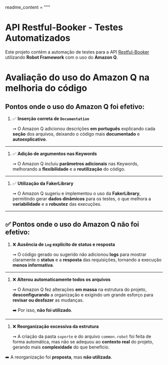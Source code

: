 
readme_content = """
# API Restful-Booker - Testes Automatizados

Este projeto contém a automação de testes para a API [Restful-Booker](https://restful-booker.herokuapp.com) utilizando **Robot Framework** com o uso do **Amazon Q**.


# Avaliação do uso do Amazon Q na melhoria do código

## **Pontos onde o uso do Amazon Q foi efetivo:**

1. ✅ **Inserção correta de `Documentation`**
    
    ➞ O Amazon Q adicionou descrições **em português** explicando cada **seção** dos arquivos, deixando o código mais **documentado** e **autoexplicativo**.
    

---

1. ✅ **Adição de argumentos nas Keywords**
    
    ➞ O Amazon Q incluiu **parâmetros adicionais** nas Keywords, melhorando a **flexibilidade** e a **reutilização** do código.
    

---

1. ✅ **Utilização da FakerLibrary**
    
    ➞ O Amazon Q sugeriu e implementou o uso da **FakerLibrary**, permitindo gerar **dados dinâmicos** para os testes, o que melhora a **variabilidade** e a **robustez** das execuções.
    

---

## ✅ **Pontos onde o uso do Amazon Q não foi efetivo:**

1. ❌ **Ausência de `Log` explícito de status e resposta**
    
    ➞ O código gerado ou sugerido não adicionou **logs** para mostrar claramente o **status** e a **resposta** das requisições, tornando a execução **menos informativa**.
    

---

1. ❌ **Alterou automaticamente todos os arquivos**
    
    ➞ O Amazon Q fez alterações **em massa** na estrutura do projeto, **desconfigurando** a organização e exigindo um grande esforço para **revisar ou desfazer** as mudanças.
    
    ➡️ Por isso, **não foi utilizado**.
    

---

1. ❌ **Reorganização excessiva da estrutura**
    
    ➞ A criação da pasta `suporte` e do arquivo `common.robot` foi feita de forma automática, mas não se adequou ao **contexto real** do projeto, gerando mais **complexidade** do que benefício.
    

➡️ A reorganização foi **proposta**, mas **não utilizada**.
  